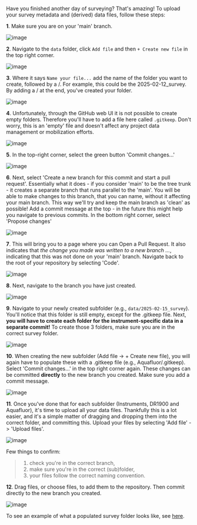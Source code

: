 Have you finished another day of surveying? That's amazing! To upload your survey metadata and (derived) data files, follow these steps:

**1**. Make sure you are on your 'main' branch.

![image](https://github.com/user-attachments/assets/7caa24fb-7581-4746-b3b6-faac03749165)

**2**. Navigate to the `data` folder, click `Add file` and then `+ Create new file` in the top right corner.

![image](https://github.com/user-attachments/assets/c1b7afec-394b-46ed-9171-dfa01ea74907)

**3**. Where it says `Name your file...` add the name of the folder you want to create, followed by a /. For example, this could be the 2025-02-12_survey. By adding a / at the end, you've created your folder.

![image](https://github.com/user-attachments/assets/7669a39b-767e-4080-85df-c6be828a5c56)

**4**. Unfortunately, through the GitHub web UI it is not possible to create empty folders. Therefore you'll have to add a file here called `.gitkeep`. Don't worry, this is an 'empty' file and doesn't affect any project data management or mobilization efforts.

![image](https://github.com/user-attachments/assets/00723af0-2194-4ae6-acdb-11d116b710e5)

**5**. In the top-right corner, select the green button 'Commit changes...'

![image](https://github.com/user-attachments/assets/5b90148f-d080-437b-84d9-15b5ece41f56)

**6**. Next, select 'Create a new branch for this commit and start a pull request'. Essentially what it does - if you consider 'main' to be the tree trunk - it creates a separate branch that runs parallel to the 'main'. You will be able to make changes to this branch, that you can name, without it affecting your main branch. This way we'll try and keep the main branch as 'clean' as possible! Add a commit message at the top - in the future this might help you navigate to previous commits. In the bottom right corner, select 'Propose changes' 

![image](https://github.com/user-attachments/assets/51b4c19f-76ba-4038-b008-c5374270a643)

**7**. This will bring you to a page where you can Open a Pull Request. It also indicates that _the change you made was written to a new branch ..._, indicating that this was not done on your 'main' branch. Navigate back to the root of your repository by selecting 'Code'. 

![image](https://github.com/user-attachments/assets/ada431b1-39a4-42a6-ad42-f4a1895cae74)

**8**. Next, navigate to the branch you have just created.

![image](https://github.com/user-attachments/assets/f61324d8-e12c-4c46-86cb-b676aa308a5e)

**9**. Navigate to your newly created subfolder (e.g., `data/2025-02-15_survey`). You'll notice that this folder is still empty, except for the .gitkeep file. Next, **you will have to create each folder for the instrument-specific data in a separate commit!** To create those 3 folders, make sure you are in the correct survey folder. 

![image](https://github.com/user-attachments/assets/8643cb7a-5cc7-4b38-8bcc-2582f5a48090)

**10**. When creating the new subfolder (Add file -> + Create new file), you will again have to populate these with a .gitkeep file (e.g., Aquafluor/.gitkeep). Select 'Commit changes...' in the top right corner again. These changes can be committed **directly** to the new branch you created. Make sure you add a commit message.

![image](https://github.com/user-attachments/assets/d0a6a619-a1a1-4cca-9d56-4ab20c5981bb)

**11**. Once you've done that for each subfolder (Instruments, DR1900 and Aquafluor), it's time to upload all your data files. Thankfully this is a lot easier, and it's a simple matter of dragging and dropping them into the correct folder, and committing this. Upload your files by selecting 'Add file' -> 'Upload files'.

![image](https://github.com/user-attachments/assets/a24721ec-fa57-478e-a980-e8e72c95da63)

Few things to confirm: 
> 1) check you're in the correct branch, 
> 2) make sure you're in the correct (sub)folder, 
> 3) your files follow the correct naming convention. 

**12**. Drag files, or choose files, to add them to the repository. Then commit directly to the new branch you created.

![image](https://github.com/user-attachments/assets/99065155-87ea-4589-9f0d-204291105a19)

To see an example of what a populated survey folder looks like, see [here](https://github.com/HakaiInstitute/GEM-in-a-box-dataset-repository-template/tree/main/data/2024-09-16_example_dataset).
